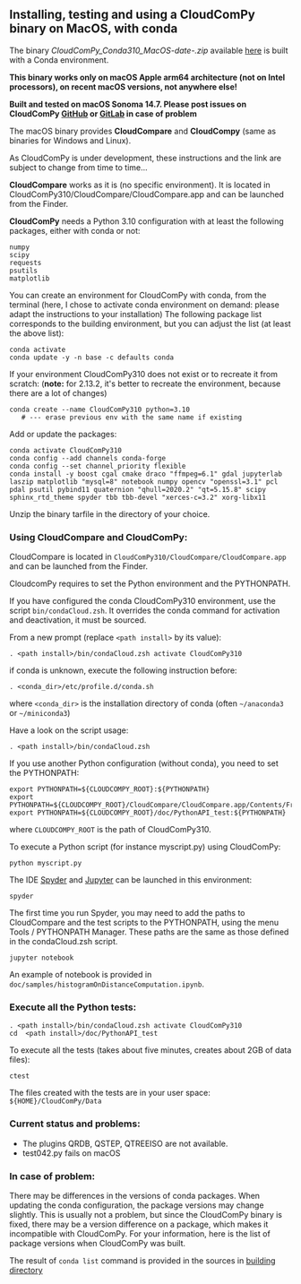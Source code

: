 ## Installing, testing and using a CloudComPy binary on MacOS, with conda

The binary *CloudComPy_Conda310_MacOS-date-.zip* available [here](https://www.simulation.openfields.fr/index.php/cloudcompy-downloads)
 is built with a Conda environment.

**This binary works only on macOS Apple arm64 architecture (not on Intel processors), on recent macOS versions, not anywhere else!**

**Built and tested on macOS Sonoma 14.7.
Please post issues on CloudComPy [GitHub](https://github.com/CloudCompare/CloudComPy/issues)
or [GitLab](https://gitlab.com/openfields1/CloudComPy/-/issues) in case of problem**

The macOS binary provides **CloudCompare** and **CloudCompy** (same as binaries for Windows and Linux).

As CloudComPy is under development, these instructions and the link are subject to change from time to time...

**CloudCompare** works as it is (no specific environment).
It is located in CloudComPy310/CloudCompare/CloudCompare.app and can be launched from the Finder.

**CloudComPy** needs a Python 3.10 configuration with at least the following packages, either with conda or not:

```
numpy
scipy
requests
psutils
matplotlib
```

You can create an environment for CloudComPy with conda, from the terminal
(here, I chose to activate conda environment on demand: please adapt the instructions to your installation)
The following package list corresponds to the building environment, but you can adjust the list
(at least the above list):

```
conda activate
conda update -y -n base -c defaults conda
```
If your environment CloudComPy310 does not exist or to recreate it from scratch:
(**note:** for 2.13.2, it's better to recreate the environment, because there are a lot of changes)
```
conda create --name CloudComPy310 python=3.10
   # --- erase previous env with the same name if existing
```
Add or update the packages:
```
conda activate CloudComPy310
conda config --add channels conda-forge
conda config --set channel_priority flexible
conda install -y boost cgal cmake draco "ffmpeg=6.1" gdal jupyterlab laszip matplotlib "mysql=8" notebook numpy opencv "openssl=3.1" pcl pdal psutil pybind11 quaternion "qhull=2020.2" "qt=5.15.8" scipy sphinx_rtd_theme spyder tbb tbb-devel "xerces-c=3.2" xorg-libx11
```

Unzip the binary tarfile in the directory of your choice.

### Using CloudCompare and CloudComPy:

CloudCompare is located in `CloudComPy310/CloudCompare/CloudCompare.app` and can be launched from the Finder.

CloudcomPy requires to set the Python environment and the PYTHONPATH.

If you have configured the conda CloudComPy310 environment, use the script `bin/condaCloud.zsh`.
It overrides the conda command for activation and deactivation, it must be sourced. 

From a new prompt (replace `<path install>` by its value): 

```
. <path install>/bin/condaCloud.zsh activate CloudComPy310
```

if conda is unknown, execute the following instruction before:

```
. <conda_dir>/etc/profile.d/conda.sh
```
where `<conda_dir>` is the installation directory of conda (often `~/anaconda3` or `~/miniconda3`)

Have a look on the script usage:
```
. <path install>/bin/condaCloud.zsh
```

If you use another Python configuration (without conda), you need to set the PYTHONPATH:

```
export PYTHONPATH=${CLOUDCOMPY_ROOT}:${PYTHONPATH}
export PYTHONPATH=${CLOUDCOMPY_ROOT}/CloudCompare/CloudCompare.app/Contents/Frameworks:${PYTHONPATH}
export PYTHONPATH=${CLOUDCOMPY_ROOT}/doc/PythonAPI_test:${PYTHONPATH}
```

where `CLOUDCOMPY_ROOT` is the path of CloudComPy310.

To execute a Python script (for instance myscript.py) using CloudComPy:

```
python myscript.py
```
The IDE [Spyder](https://www.spyder-ide.org/) and [Jupyter](https://jupyter.org/) can be launched in this environment:

```
spyder
```
The first time you run Spyder, you may need to add the paths to CloudCompare and the test scripts to the PYTHONPATH,
using the menu Tools / PYTHONPATH Manager. These paths are the same as those defined in the condaCloud.zsh script.

```
jupyter notebook
```

An example of notebook is provided in ```doc/samples/histogramOnDistanceComputation.ipynb```.

### Execute all the Python tests:

```
. <path install>/bin/condaCloud.zsh activate CloudComPy310
cd  <path install>/doc/PythonAPI_test
```

To execute all the tests (takes about five minutes, creates about 2GB of data files):

```
ctest
```

The files created with the tests are in your user space: `${HOME}/CloudComPy/Data`

### Current status and problems:

 - The plugins QRDB, QSTEP, QTREEISO are not available.
 - test042.py fails on macOS

### In case of problem:

There may be differences in the versions of conda packages. When updating the conda configuration, the package versions may change slightly.
This is usually not a problem, but since the CloudComPy binary is fixed, there may be a version difference on a package, 
which makes it incompatible with CloudComPy. For your information, here is the list of package versions when CloudComPy was built.

The result of ```conda list``` command is provided in the sources in [building directory](../building)

 